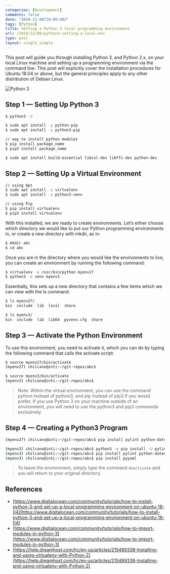 ```yaml
---
categories: [Development]
comments: false
date: "2019-12-08T10:00:00Z"
tags: [Python]
title: Setting a Python 3 local programming environment
url: /2019/12/08/python3-setting-a-local-env
type: post
layout: single_simple
---
```


This post will guide you through installing Python 3, and Python 2.x, on your local Linux machine and setting up a programming environment via the command line. This post will explicitly cover the installation procedures for Ubuntu 18.04 or above, but the general principles apply to any other distribution of Debian Linux.

![Python 3](/assets/img/20191208-python.png "Setting a Python 3 local programming environment")


<!--more-->


## Step 1 — Setting Up Python 3

```sh
$ python3 -V

$ sudo apt install -y python-pip
$ sudo apt install -y python3-pip

// way to install python modules
$ pip install package_name
$ pip3 install package_name

$ sudo apt install build-essential libssl-dev libffi-dev python-dev
```


## Step 2 — Setting Up a Virtual Environment

```sh
// using Apt
$ sudo apt install -y virtualenv
$ sudo apt install -y python3-venv

// using Pip
$ pip install virtualenv
$ pip3 install virtualenv
```

With this installed, we are ready to create environments. Let’s either choose which directory we would like to put our Python programming environments in, or create a new directory with mkdir, as in:

```sh
$ mkdir abc
$ cd abc
```

Once you are in the directory where you would like the environments to live, you can create an environment by running the following command:

```sh
$ virtualenv -p /usr/bin/python myenv27
$ python3 -m venv myenv3
```

Essentially, this sets up a new directory that contains a few items which we can view with the ls command:

```sh
$ ls myenv27/
bin  include  lib  local  share

$ ls myenv3/
bin  include  lib  lib64  pyvenv.cfg  share
```

## Step 3 — Activate the Python Environment

To use this environment, you need to activate it, which you can do by typing the following command that calls the activate script:

```sh
$ source myenv27/bin/activate
(myenv27) chilcano@inti:~/git-repos/abc$ 

$ source myenv3/bin/activate
(myenv3) chilcano@inti:~/git-repos/abc$ 
```

> Note: Within the virtual environment, you can use the command python instead of python3, and pip instead of pip3 if you would prefer. If you use Python 3 on your machine outside of an environment, you will need to use the python3 and pip3 commands exclusively.

## Step 4 — Creating a Python3 Program


```sh
(myenv27) chilcano@inti:~/git-repos/abc$ pip install pylint python-dateutil BeautifulSoup4 html2text slugify wget

(myenv3) chilcano@inti:~/git-repos/abc$ python3 -m pip install -U pylint
(myenv3) chilcano@inti:~/git-repos/abc$ pip install pylint python-dateutil BeautifulSoup4 html2text slugify
(myenv3) chilcano@inti:~/git-repos/abc$ pip install pyyaml
```

> To leave the environment, simply type the command `deactivate` and you will return to your original directory.


## References

- [https://www.digitalocean.com/community/tutorials/how-to-install-python-3-and-set-up-a-local-programming-environment-on-ubuntu-18-04](https://www.digitalocean.com/community/tutorials/how-to-install-python-3-and-set-up-a-local-programming-environment-on-ubuntu-18-04)
- [https://www.digitalocean.com/community/tutorials/how-to-import-modules-in-python-3](https://www.digitalocean.com/community/tutorials/how-to-import-modules-in-python-3)
- [https://help.dreamhost.com/hc/en-us/articles/215489338-Installing-and-using-virtualenv-with-Python-2](https://help.dreamhost.com/hc/en-us/articles/215489338-Installing-and-using-virtualenv-with-Python-2)